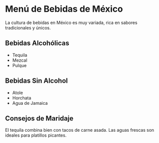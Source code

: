 # Menú de Bebidas de México


La cultura de bebidas en México es muy variada, rica en sabores tradicionales y únicos. 


## Bebidas Alcohólicas
- Tequila
- Mezcal
- Pulque


## Bebidas Sin Alcohol
- Atole
- Horchata
- Agua de Jamaica


## Consejos de Maridaje
El tequila combina bien con tacos de carne asada. Las aguas frescas son ideales para platillos picantes.


